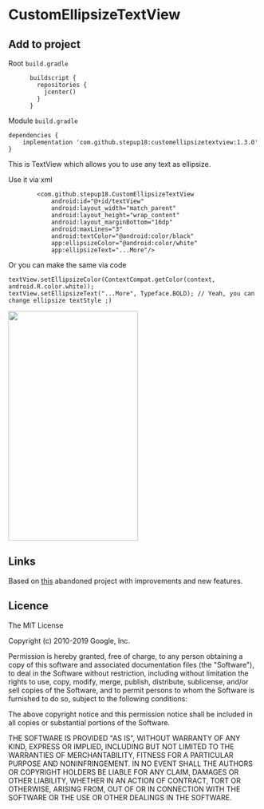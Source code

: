 # CustomEllipsizeTextView

## Add to project
Root ```build.gradle```
```
      buildscript {
        repositories {
          jcenter()
        }
      }
```

Module ```build.gradle```

```
dependencies {
    implementation 'com.github.stepup18:customellipsizetextview:1.3.0'
}
```

This is TextView which allows you to use any text as ellipsize.

Use it via xml

```
        <com.github.stepup18.CustomEllipsizeTextView
            android:id="@+id/textView"
            android:layout_width="match_parent"
            android:layout_height="wrap_content"
            android:layout_marginBottom="16dp"
            android:maxLines="3"
            android:textColor="@android:color/black"
            app:ellipsizeColor="@android:color/white"
            app:ellipsizeText="...More"/>
```

Or you can make the same via code

```          
textView.setEllipsizeColor(ContextCompat.getColor(context, android.R.color.white));
textView.setEllipsizeText("...More", Typeface.BOLD); // Yeah, you can change ellipsize textStyle ;) 
```

<img src="https://user-images.githubusercontent.com/44642515/47911836-f96b4500-deaf-11e8-96ad-1b5847094462.gif" width="260" height="460" />

## Links
Based on [this](https://github.com/dinuscxj/EllipsizeTextView) abandoned project with improvements and new features.

## Licence

The MIT License

Copyright (c) 2010-2019 Google, Inc.

Permission is hereby granted, free of charge, to any person obtaining a copy
of this software and associated documentation files (the "Software"), to deal
in the Software without restriction, including without limitation the rights
to use, copy, modify, merge, publish, distribute, sublicense, and/or sell
copies of the Software, and to permit persons to whom the Software is
furnished to do so, subject to the following conditions:

The above copyright notice and this permission notice shall be included in
all copies or substantial portions of the Software.

THE SOFTWARE IS PROVIDED "AS IS", WITHOUT WARRANTY OF ANY KIND, EXPRESS OR
IMPLIED, INCLUDING BUT NOT LIMITED TO THE WARRANTIES OF MERCHANTABILITY,
FITNESS FOR A PARTICULAR PURPOSE AND NONINFRINGEMENT. IN NO EVENT SHALL THE
AUTHORS OR COPYRIGHT HOLDERS BE LIABLE FOR ANY CLAIM, DAMAGES OR OTHER
LIABILITY, WHETHER IN AN ACTION OF CONTRACT, TORT OR OTHERWISE, ARISING FROM,
OUT OF OR IN CONNECTION WITH THE SOFTWARE OR THE USE OR OTHER DEALINGS IN
THE SOFTWARE.

